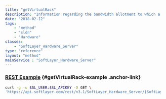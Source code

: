 ```yaml
---
title: "getVirtualRack"
description: "Information regarding the bandwidth allotment to which a piece of hardware belongs."
date: "2018-02-12"
tags:
    - "method"
    - "sldn"
    - "Hardware"
classes:
    - "SoftLayer_Hardware_Server"
type: "reference"
layout: "method"
mainService : "SoftLayer_Hardware_Server"
---
```


### [REST Example](#getVirtualRack-example) <a href="/article/rest/"><i class="fas fa-question"></i></a> {#getVirtualRack-example .anchor-link} 
```bash
curl -g -u $SL_USER:$SL_APIKEY -X GET \
'https://api.softlayer.com/rest/v3.1/SoftLayer_Hardware_Server/{SoftLayer_Hardware_ServerID}/getVirtualRack'
```
